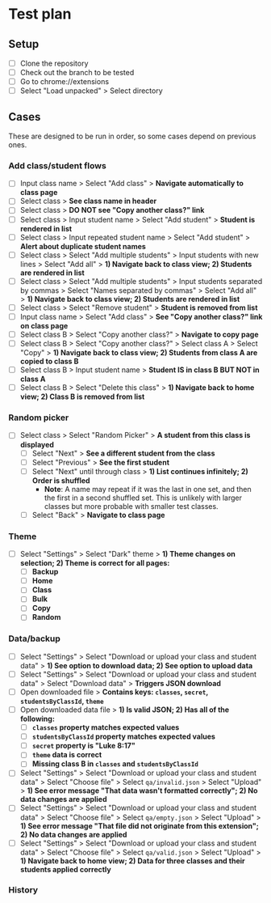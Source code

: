 # Test plan

## Setup

- [ ] Clone the repository
- [ ] Check out the branch to be tested
- [ ] Go to chrome://extensions
- [ ] Select "Load unpacked" > Select directory

## Cases

These are designed to be run in order, so some cases depend on previous ones.

### Add class/student flows

- [ ] Input class name > Select "Add class" > **Navigate automatically to class page**
- [ ] Select class > **See class name in header**
- [ ] Select class > **DO NOT see "Copy another class?" link**
- [ ] Select class > Input student name > Select "Add student" > **Student is rendered in list**
- [ ] Select class > Input repeated student name > Select "Add student" > **Alert about duplicate student names**
- [ ] Select class > Select "Add multiple students" > Input students with new lines > Select "Add all" > **1) Navigate back to class view; 2) Students are rendered in list**
- [ ] Select class > Select "Add multiple students" > Input students separated by commas > Select "Names separated by commas" > Select "Add all" > **1) Navigate back to class view; 2) Students are rendered in list**
- [ ] Select class > Select "Remove student" > **Student is removed from list**
- [ ] Input class name > Select "Add class" > **See "Copy another class?" link on class page**
- [ ] Select class B > Select "Copy another class?" > **Navigate to copy page**
- [ ] Select class B > Select "Copy another class?" > Select class A > Select "Copy" > **1) Navigate back to class view; 2) Students from class A are copied to class B**
- [ ] Select class B > Input student name > **Student IS in class B BUT NOT in class A**
- [ ] Select class B > Select "Delete this class" > **1) Navigate back to home view; 2) Class B is removed from list**

### Random picker

- [ ] Select class > Select "Random Picker" > **A student from this class is displayed**
  - [ ] Select "Next" > **See a different student from the class**
  - [ ] Select "Previous" > **See the first student**
  - [ ] Select "Next" until through class > **1) List continues infinitely; 2) Order is shuffled**
    - **Note**: A name may repeat if it was the last in one set, and then the first in a second shuffled set. This is unlikely with larger classes but more probable with smaller test classes.
  - [ ] Select "Back" > **Navigate to class page**

### Theme

- [ ] Select "Settings" > Select "Dark" theme > **1) Theme changes on selection; 2) Theme is correct for all pages:**
  - [ ] **Backup**
  - [ ] **Home**
  - [ ] **Class**
  - [ ] **Bulk**
  - [ ] **Copy**
  - [ ] **Random**

### Data/backup

- [ ] Select "Settings" > Select "Download or upload your class and student data" > **1) See option to download data; 2) See option to upload data**
- [ ] Select "Settings" > Select "Download or upload your class and student data" > Select "Download data" > **Triggers JSON download**
- [ ] Open downloaded file > **Contains keys: `classes`, `secret`, `studentsByClassId`, `theme`**
- [ ] Open downloaded data file > **1) Is valid JSON; 2) Has all of the following:**
  - [ ] **`classes` property matches expected values**
  - [ ] **`studentsByClassId` property matches expected values**
  - [ ] **`secret` property is "Luke 8:17"**
  - [ ] **`theme` data is correct**
  - [ ] **Missing class B in `classes` and `studentsByClassId`**
- [ ] Select "Settings" > Select "Download or upload your class and student data" > Select "Choose file" > Select `qa/invalid.json` > Select "Upload" > **1) See error message "That data wasn't formatted correctly"; 2) No data changes are applied**
- [ ] Select "Settings" > Select "Download or upload your class and student data" > Select "Choose file" > Select `qa/empty.json` > Select "Upload" > **1) See error message "That file did not originate from this extension"; 2) No data changes are applied**
- [ ] Select "Settings" > Select "Download or upload your class and student data" > Select "Choose file" > Select `qa/valid.json` > Select "Upload" > **1) Navigate back to home view; 2) Data for three classes and their students applied correctly**

### History
